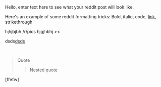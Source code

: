 
Hello, enter text here to see what your reddit post will look like.

Here's an example of some reddit formatting tricks:
Bold, italic, code, [link](http://redditpreview.com), strikethrough

hjhjbjbh /r/pics hjgjhbhj ><

dsds[dsds](https://youtube.com)

&nbsp;

>Quote
>>Nested quote

[ffefw]
    